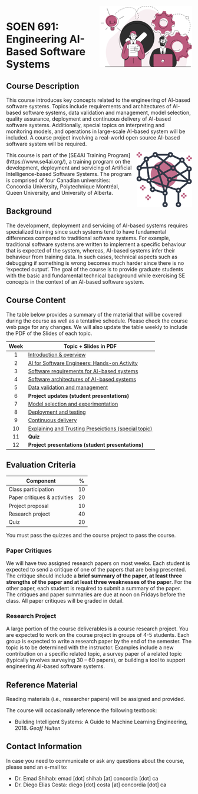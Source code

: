 <img style="float: right;" src="images/component_engineering.svg" alt="EngineeringAISystems" width="250"/>

# SOEN 691: Engineering AI-Based Software Systems

## Course Description

This course introduces key concepts related to the engineering of AI-based software systems. Topics include requirements and architectures of AI-based software systems, data validation and management, model selection, quality assurance, deployment and continuous delivery of AI-based software systems. Additionally, special topics on interpreting and monitoring models, and operations in large-scale AI-based system will be included. A course project involving a real-world open source AI-based software system will be required.

<img style="float: right;" align="right" src="images/logo.svg" alt="SE4AI" width="150"/> 
This course is part of the [SE4AI Training Program](https://www.se4ai.org/), a training program on the development, deployment and servicing of Artificial Intelligence-based Software Systems. The program is comprised of four Canadian universities: Concordia University, Polytechnique Montréal, Queen University, and University of Alberta. 


## Background

The development, deployment and servicing of AI-based systems requires specialized training since such systems tend to have fundamental differences compared to traditional software systems. For example, traditional software systems are written to implement a specific behaviour that is expected of the system, whereas, AI-based systems infer their behaviour from training data. In such cases, technical aspects such as debugging if something is wrong becomes much harder since there is no ‘expected output’. The goal of the course is to provide graduate students with the basic and fundamental technical background while exercising SE concepts in the context of an AI-based software system.


## Course Content 

The table below provides a summary of the material that will be covered during the course as well as a tentative schedule. 
Please check the course web page for any changes. We will also update the table weekly to include the PDF of the Slides of each topic. 

| Week | Topic + Slides in PDF                                                  |
| :--: | ------------------------------------------------------ |
|  1   | [Introduction & overview](lectures/MODULES.md)                              |
|  2   | [AI for Software Engineers: Hands-on Activity](lectures/02_mlpipelines_practical/02_ml_pipelines_practical_slides.pdf)                                   |
|  3   | [Software requirements for AI-based systems](lectures/03_requirements/03_requirements_slides.pdf)                       |
|  4   | [Software architectures of AI-based systems](lectures/04_architecture/04_architecture_slides.pdf)                       |
|  5   | [Data validation and management](lectures/05_data_validation/05_data_validation_slides.pdf)                                       |
|  6   | **Project updates (student presentations)**            |
|  7   | [Model selection and experimentation](lectures/06_model_selection/06_model_selection_slides.pdf)                                      |
|  8   | [Deployment and testing](lectures/07_testing/07_testing_slides.pdf)                                             |
|  9   | [Continuous delivery](lectures/08_deploying/08_deploying_guestlecture_slides.pdf)                                |
|  10  | [Explaining and Trusting Preseictions (special topic)](lectures/09_explanation_trust/09_explaination_trust_slides.pdf) |
|  11  | **Quiz**      |
|  12  | **Project presentations (student presentations)**                                         |


## Evaluation Criteria

| Component                    | %   |
| ---------------------------- | --- |
| Class participation          | 10  |
| Paper critiques & activities | 20  |
| Project proposal             | 10  |
| Research project             | 40  |
| Quiz                         | 20  |

You must pass the quizzes and the course project to pass the course.


### Paper Critiques

We will have two assigned research papers on most weeks. Each student is expected to send a critique of one of the papers that are being presented. The critique should include a **brief summary of the paper, at least three strengths of the paper and at least three weaknesses of the paper**. For the other paper, each student is required to submit a summary of the paper. The critiques and paper summaries are due at noon on Fridays before the class. All paper critiques will be graded in detail.

### Research Project

A large portion of the course deliverables is a course research project. You are expected to work on the course project in groups of 4-5 students. Each group is expected to write a research paper by the end of the semester. The topic is to be determined with the instructor. Examples include a new contribution on a specific related topic, a survey paper of a related topic (typically involves surveying 30 – 60 papers), or building a tool to support engineering AI-based software systems. 



## Reference Material

Reading materials (i.e., researcher papers) will be assigned and provided.

The course will occasionally reference the following textbook:

- Building Intelligent Systems: A Guide to Machine Learning Engineering, 2018. _Geoff Hulten_


## Contact Information

In case you need to communicate or ask any questions about the course, please send an e-mail to:
- Dr. Emad Shihab: emad [dot] shihab [at] concordia [dot] ca
- Dr. Diego Elias Costa: diego [dot] costa [at] concordia [dot] ca 


